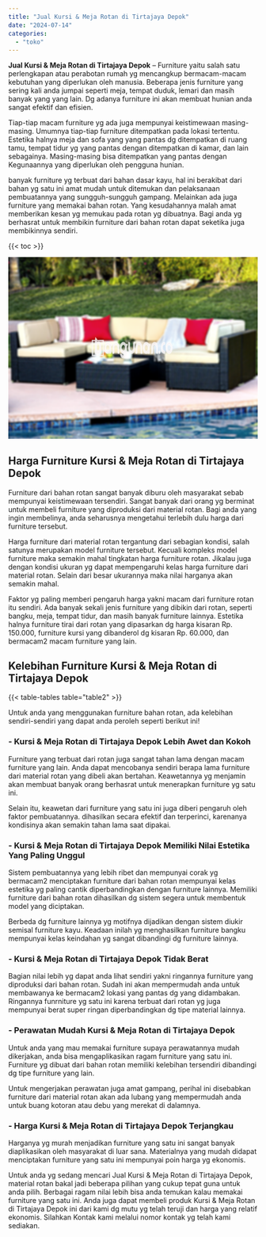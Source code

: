```yaml
---
title: "Jual Kursi & Meja Rotan di Tirtajaya Depok"
date: "2024-07-14"
categories: 
  - "toko"
---
```


**Jual Kursi & Meja Rotan di Tirtajaya Depok** – Furniture yaitu salah satu perlengkapan atau perabotan rumah yg mencangkup bermacam-macam kebutuhan yang diperlukan oleh manusia. Beberapa jenis furniture yang sering kali anda jumpai seperti meja, tempat duduk, lemari dan masih banyak yang yang lain. Dg adanya furniture ini akan membuat hunian anda sangat efektif dan efisien.

Tiap-tiap macam furniture yg ada juga mempunyai keistimewaan masing-masing. Umumnya tiap-tiap furniture ditempatkan pada lokasi tertentu. Estetika halnya meja dan sofa yang yang pantas dg ditempatkan di ruang tamu, tempat tidur yg yang pantas dengan ditempatkan di kamar, dan lain sebagainya. Masing-masing bisa ditempatkan yang pantas dengan Kegunaannya yang diperlukan oleh pengguna hunian.

banyak furniture yg terbuat dari bahan dasar kayu, hal ini berakibat dari bahan yg satu ini amat mudah untuk ditemukan dan pelaksanaan pembuatannya yang sungguh-sungguh gampang. Melainkan ada juga furniture yang memakai bahan rotan. Yang kesudahannya malah amat memberikan kesan yg memukau pada rotan yg dibuatnya. Bagi anda yg berhasrat untuk membikin furniture dari bahan rotan dapat seketika juga membikinnya sendiri.

{{< toc >}}

![Jual Kursi & Meja Rotan di Tirtajaya Depok](/images/kursi-meja-rotan-murah30.png)

## Harga Furniture Kursi & Meja Rotan di Tirtajaya Depok

Furniture dari bahan rotan sangat banyak diburu oleh masyarakat sebab mempunyai keistimewaan tersendiri. Sangat banyak dari orang yg berminat untuk membeli furniture yang diproduksi dari material rotan. Bagi anda yang ingin membelinya, anda seharusnya mengetahui terlebih dulu harga dari furniture tersebut.

Harga furniture dari material rotan tergantung dari sebagian kondisi, salah satunya merupakan model furniture tersebut. Kecuali kompleks model furniture maka semakin mahal tingkatan harga furniture rotan. Jikalau juga dengan kondisi ukuran yg dapat mempengaruhi kelas harga furniture dari material rotan. Selain dari besar ukurannya maka nilai harganya akan semakin mahal.

Faktor yg paling memberi pengaruh harga yakni macam dari furniture rotan itu sendiri. Ada banyak sekali jenis furniture yang dibikin dari rotan, seperti bangku, meja, tempat tidur, dan masih banyak furniture lainnya. Estetika halnya furniture tirai dari rotan yang dipasarkan dg harga kisaran Rp. 150.000, furniture kursi yang dibanderol dg kisaran Rp. 60.000, dan bermacam2 macam furniture yang lain.

## Kelebihan Furniture Kursi & Meja Rotan di Tirtajaya Depok

{{< table-tables table="table2" >}}

Untuk anda yang menggunakan furniture bahan rotan, ada kelebihan sendiri-sendiri yang dapat anda peroleh seperti berikut ini!

### \- Kursi & Meja Rotan di Tirtajaya Depok Lebih Awet dan Kokoh

Furniture yang terbuat dari rotan juga sangat tahan lama dengan macam furniture yang lain. Anda dapat mencobanya sendiri berapa lama furniture dari material rotan yang dibeli akan bertahan. Keawetannya yg menjamin akan membuat banyak orang berhasrat untuk menerapkan furniture yg satu ini.

Selain itu, keawetan dari furniture yang satu ini juga diberi pengaruh oleh faktor pembuatannya. dihasilkan secara efektif dan terperinci, karenanya kondisinya akan semakin tahan lama saat dipakai.

### \- Kursi & Meja Rotan di Tirtajaya Depok Memiliki Nilai Estetika Yang Paling Unggul

Sistem pembuatannya yang lebih ribet dan mempunyai corak yg bermacam2 menciptakan furniture dari bahan rotan mempunyai kelas estetika yg paling cantik diperbandingkan dengan furniture lainnya. Memiliki furniture dari bahan rotan dihasilkan dg sistem segera untuk membentuk model yang diciptakan.

Berbeda dg furniture lainnya yg motifnya dijadikan dengan sistem diukir semisal furniture kayu. Keadaan inilah yg menghasilkan furniture bangku mempunyai kelas keindahan yg sangat dibandingi dg furniture lainnya.

### \- Kursi & Meja Rotan di Tirtajaya Depok Tidak Berat

Bagian nilai lebih yg dapat anda lihat sendiri yakni ringannya furniture yang diproduksi dari bahan rotan. Sudah ini akan mempermudah anda untuk membawanya ke bermacam2 lokasi yang pantas dg yang didambakan. Ringannya funrniture yg satu ini karena terbuat dari rotan yg juga mempunyai berat super ringan diperbandingkan dg tipe material lainnya.

### \- Perawatan Mudah Kursi & Meja Rotan di Tirtajaya Depok

Untuk anda yang mau memakai furniture supaya perawatannya mudah dikerjakan, anda bisa mengaplikasikan ragam furniture yang satu ini. Furniture yg dibuat dari bahan rotan memiliki kelebihan tersendiri dibandingi dg tipe furniture yang lain.

Untuk mengerjakan perawatan juga amat gampang, perihal ini disebabkan furniture dari material rotan akan ada lubang yang mempermudah anda untuk buang kotoran atau debu yang merekat di dalamnya.

### \- Harga Kursi & Meja Rotan di Tirtajaya Depok Terjangkau

Harganya yg murah menjadikan furniture yang satu ini sangat banyak diaplikasikan oleh masyarakat di luar sana. Materialnya yang mudah didapat menciptakan furniture yang satu ini mempunyai poin harga yg ekonomis.

Untuk anda yg sedang mencari Jual Kursi & Meja Rotan di Tirtajaya Depok, material rotan bakal jadi beberapa pilihan yang cukup tepat guna untuk anda pilih. Berbagai ragam nilai lebih bisa anda temukan kalau memakai furniture yang satu ini. Anda juga dapat membeli produk Kursi & Meja Rotan di Tirtajaya Depok ini dari kami dg mutu yg telah teruji dan harga yang relatif ekonomis. Silahkan Kontak kami melalui nomor kontak yg telah kami sediakan.
